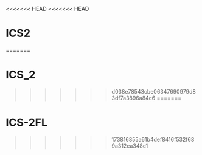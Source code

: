 <<<<<<< HEAD
<<<<<<< HEAD
# ICS2
=======
# ICS_2
>>>>>>> d038e78543cbe06347690979d83df7a3896a84c6
=======
# ICS-2FL
>>>>>>> 173816855a61b4def8416f532f689a312ea348c1
